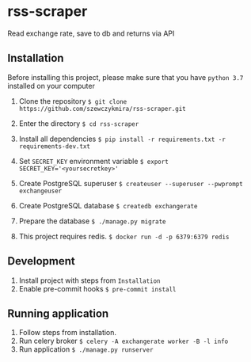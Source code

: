 # rss-scraper
Read exchange rate, save to db and returns via API


## Installation
Before installing this project, please make sure that you have `python 3.7` installed on your computer

1. Clone the repository
`$ git clone https://github.com/szewczykmira/rss-scraper.git`

2. Enter the directory
`$ cd rss-scraper`

3. Install all dependencies
`$ pip install -r requirements.txt -r requirements-dev.txt`

4. Set `SECRET_KEY` environment variable
`$ export SECRET_KEY='<yoursecretkey>'`

5. Create PostgreSQL superuser
`$ createuser --superuser --pwprompt exchangeuser`

6. Create PostgreSQL database
`$ createdb exchangerate`

7. Prepare the database
`$ ./manage.py migrate`

 8. This project requires redis.
 `$ docker run -d -p 6379:6379 redis`


## Development
1. Install project with steps from `Installation`
2. Enable pre-commit hooks `$ pre-commit install`


## Running application
1. Follow steps from installation.
2. Run celery broker
`$ celery -A exchangerate worker -B -l info`
3. Run application
`$ ./manage.py runserver`
